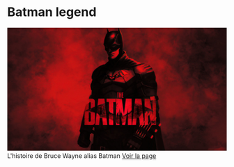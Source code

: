 # Batman legend
![](./asset/cover-batman.jpg)
L'histoire de Bruce Wayne alias Batman
[Voir la page](https://giusmili.github.io/batman-legend/)
